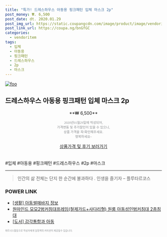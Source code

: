 ```yaml
--- 
title: "특가! 드레스하우스 아동용 핑크패턴 입체 마스크 2p" 
post_money: ₩. 6,500 
post_date: dt. 2020.01.29 
post_img_url: https://static.coupangcdn.com/image/product/image/vendoritem/2018/11/30/3526624736/078a5cde-ce65-464b-8f1e-fc49e3417344.jpg 
post_link_url: https://coupa.ng/bnGfGC 
categories: 
  - vendoritem 
tags: 
  - 입체 
  - 아동용 
  - 핑크패턴 
  - 드레스하우스 
  - 2p 
  - 마스크 
--- 
```

[![foo](https://static.coupangcdn.com/image/product/image/vendoritem/2018/11/30/3526624736/078a5cde-ce65-464b-8f1e-fc49e3417344.jpg)](https://coupa.ng/bnGfGC) 

## 드레스하우스 아동용 핑크패턴 입체 마스크 2p 
<p style="text-align: center;">**₩ 6,500**</p> 
<p style="text-align: center;"><span style="color: #898c8f; font-family: Georgia,Times,serif; font-size: 0.75em;">2020년01월29일에 작성되어, <br>가격변동 및 추가할인이 있을 수 있으니,<br> 상품 가격을 꼭!확인해주세요.<br>행복하세요~</span> 
</p>	 
<div markdown="0" style="text-align: center;"><a href="https://coupa.ng/bnGfGC" class="btn btn--success">상품가격 및 후기 보러가기</a></div> 
<br><br> 
  #입체 #아동용 #핑크패턴 #드레스하우스 #2p #마스크 
<hr> 

> 인간의 삶 전체는 단지 한 순간에 불과하다 . 인생을 즐기자 – 플루타르코스 


### POWER LINK

* <a href="https://blog.naver.com/sakai111/221756987486" target="_blank"> [생활] 아동썰매바지 정보 </a>
* <a href="https://blog.naver.com/sakai111/221781099113" target="_blank">원마인드 모모2벙커침대프레임(철제가드+사다리형) 원룸 아동성인벙커침대 2층침대</a>
* <a href="https://blog.naver.com/sakai111/221787464510" target="_blank">[도서] 감각통합과 아동</a>

<span style="color: #898c8f; font-family: Georgia,Times,serif; font-size: 0.55em;">파트너스활동으로 작성자에게 일정액의 커미션이 제공될수 있습니다.</span> 

